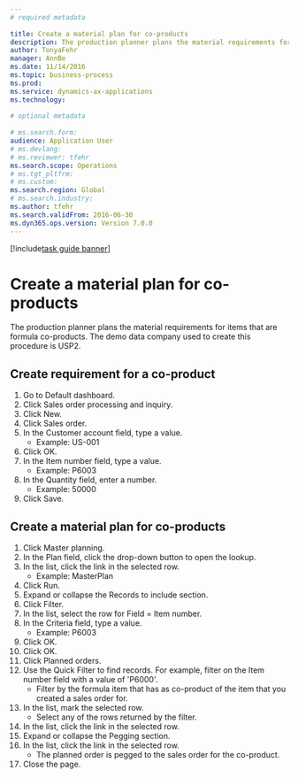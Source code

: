 ```yaml
--- 
# required metadata 
 
title: Create a material plan for co-products
description: The production planner plans the material requirements for items that are formula co-products. 
author: TonyaFehr 
manager: AnnBe 
ms.date: 11/14/2016
ms.topic: business-process 
ms.prod:  
ms.service: dynamics-ax-applications 
ms.technology:  
 
# optional metadata 
 
# ms.search.form:   
audience: Application User 
# ms.devlang:  
# ms.reviewer: tfehr 
ms.search.scope: Operations 
# ms.tgt_pltfrm:  
# ms.custom:  
ms.search.region: Global
# ms.search.industry: 
ms.author: tfehr 
ms.search.validFrom: 2016-06-30 
ms.dyn365.ops.version: Version 7.0.0 
---
```


[!include[task guide banner](../../includes/task-guide-banner.md)]

# Create a material plan for co-products

The production planner plans the material requirements for items that are formula co-products. The demo data company used to create this procedure is USP2.


## Create requirement for a co-product
1. Go to Default dashboard.
2. Click Sales order processing and inquiry.
3. Click New.
4. Click Sales order.
5. In the Customer account field, type a value.
    * Example: US-001  
6. Click OK.
7. In the Item number field, type a value.
    * Example: P6003  
8. In the Quantity field, enter a number.
    * Example: 50000  
9. Click Save.

## Create a material plan for co-products
1. Click Master planning.
2. In the Plan field, click the drop-down button to open the lookup.
3. In the list, click the link in the selected row.
    * Example: MasterPlan  
4. Click Run.
5. Expand or collapse the Records to include section.
6. Click Filter.
7. In the list, select the row for Field = Item number.
8. In the Criteria field, type a value.
    * Example: P6003  
9. Click OK.
10. Click OK.
11. Click Planned orders.
12. Use the Quick Filter to find records. For example, filter on the Item number field with a value of 'P6000'.
    * Filter by the formula item that has as co-product of the item that you created a sales order for.  
13. In the list, mark the selected row.
    * Select any of the rows returned by the filter.  
14. In the list, click the link in the selected row.
15. Expand or collapse the Pegging section.
16. In the list, click the link in the selected row.
    * The planned order is pegged to the sales order for the co-product.  
17. Close the page.

